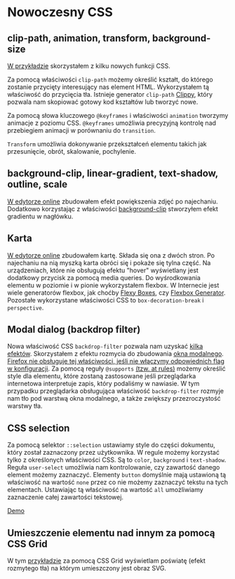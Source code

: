 # Nowoczesny CSS

## clip-path, animation, transform, background-size

[W przykładzie](https://codepen.io/morawskim/full/WNQjXpz) skorzystałem z kilku nowych funkcji CSS.

Za pomocą właściwości `clip-path` możemy określić kształt, do którego zostanie przycięty interesujący nas element HTML.
Wykorzystałem tą właściwość do przycięcia tła. Istnieje generator `clip-path` [Clippy](https://bennettfeely.com/clippy/), który pozwala nam skopiować gotowy kod kształtów lub tworzyć nowe.

Za pomocą słowa kluczowego `@keyframes` i właściwości `animation` tworzymy animacje z poziomu CSS. `@keyframes` umożliwia precyzyjną kontrolę nad przebiegiem animacji w porównaniu do `transition`.

`Transform` umożliwia dokonywanie przekształceń elementu takich jak przesunięcie, obrót, skalowanie, pochylenie.

## background-clip, linear-gradient, text-shadow, outline, scale

[W edytorze online](https://codepen.io/morawskim/full/eYpGVGZ) zbudowałem efekt powiększenia zdjęć po najechaniu. Dodatkowo korzystając z właściwości [background-clip](https://developer.mozilla.org/en-US/docs/Web/CSS/background-clip) stworzyłem efekt gradientu w nagłówku.

## Karta

[W edytorze online](https://codepen.io/morawskim/full/YzyrLPX) zbudowałem kartę. Składa się ona z dwóch stron. Po najechaniu na nią myszką karta obróci się i pokaże się tylna część. Na urządzeniach, które nie obsługują efektu "hover" wyświetlany jest dodatkowy przycisk za pomocą media queries.  Do wyśrodkowania elementu w poziomie i w pionie wykorzystałem flexbox. W Internecie jest wiele generatorów flexbox, jak choćby [Flexy Boxes](https://the-echoplex.net/flexyboxes/), czy [Flexbox Generator](https://loading.io/flexbox/). Pozostałe wykorzystane właściwości CSS to `box-decoration-break` i `perspective`.

## Modal dialog (backdrop filter)

Nowa właściwość CSS `backdrop-filter` pozwala nam uzyskać [kilka efektów](https://developer.mozilla.org/en-US/docs/Web/CSS/backdrop-filter). Skorzystałem z efektu rozmycia do zbudowania [okna modalnego](https://codepen.io/morawskim/full/jObxvJr). [Firefox nie obsługuje tej właściwości, jeśli nie włączymy odpowiednich flag w konfiguracji](https://caniuse.com/#feat=css-backdrop-filter). Za pomocą reguły `@supports` [(tzw. at rules)](https://developer.mozilla.org/en-US/docs/Web/CSS/@supports) możemy określić style dla elementu, które zostaną zastosowane jeśli przeglądarka internetowa interpretuje zapis, który podaliśmy w nawiasie. W tym przypadku przeglądarka obsługująca właściwość `backdrop-filter` rozmyje nam tło pod warstwą okna modalnego, a także zwiększy przezroczystość warstwy tła.

## CSS selection

Za pomocą selektor `::selection` ustawiamy style do części dokumentu, który został zaznaczony przez użytkownika. W regule możemy korzystać tylko z określonych właściwości CSS. Są to `color`, `background` i `text-shadow`. Reguła `user-select` umożliwia nam kontrolowanie, czy zawartość danego element możemy zaznaczyć. Elementy `button` domyślnie mają ustawioną tą właściwość na wartość `none` przez co nie możemy zaznaczyć tekstu na tych elementach. Ustawiając tą właściwość na wartość `all` umożliwiamy zaznaczenie całej zawartości tekstowej.

[Demo](https://codepen.io/morawskim/full/WNQXNXx)

## Umieszczenie elementu nad innym za pomocą CSS Grid

W tym [przykładzie](https://codepen.io/morawskim/pen/abgjyYB) za pomocą CSS Grid wyświetlam poświatę (efekt rozmytego tła) na którym umieszczony jest obraz SVG.
